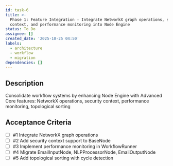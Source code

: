 ```yaml
---
id: task-6
title: >-
  Phase 1: Feature Integration - Integrate NetworkX graph operations, security
  context, and performance monitoring into Node Engine
status: To Do
assignee: []
created_date: '2025-10-25 04:50'
labels:
  - architecture
  - workflow
  - migration
dependencies: []
---
```


## Description

<!-- SECTION:DESCRIPTION:BEGIN -->
Consolidate workflow systems by enhancing Node Engine with Advanced Core features: NetworkX operations, security context, performance monitoring, topological sorting
<!-- SECTION:DESCRIPTION:END -->

## Acceptance Criteria
<!-- AC:BEGIN -->
- [ ] #1 Integrate NetworkX graph operations
- [ ] #2 Add security context support to BaseNode
- [ ] #3 Implement performance monitoring in WorkflowRunner
- [ ] #4 Migrate EmailInputNode, NLPProcessorNode, EmailOutputNode
- [ ] #5 Add topological sorting with cycle detection
<!-- AC:END -->
